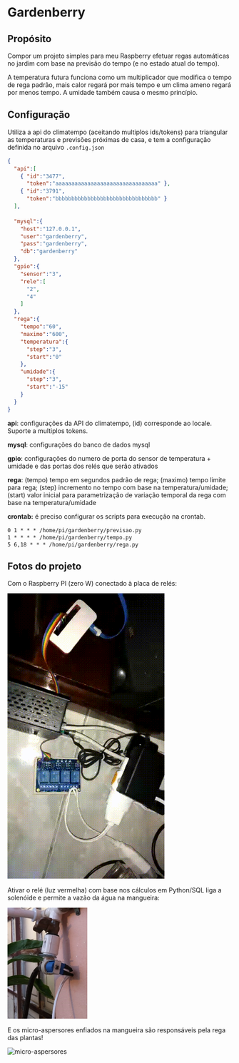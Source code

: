 # Gardenberry

## Propósito

Compor um projeto simples para meu Raspberry efetuar regas automáticas no jardim com base na previsão do tempo (e no estado atual do tempo).

A temperatura futura funciona como um multiplicador que modifica o tempo de rega padrão, mais calor regará por mais tempo e um clima ameno regará por menos tempo. A umidade também causa o mesmo princípio.

## Configuração

Utiliza a api do climatempo (aceitando multiplos ids/tokens) para triangular as temperaturas e previsões próximas de casa, e tem a configuração definida no arquivo `.config.json`
```json
{
  "api":[
    { "id":"3477",
      "token":"aaaaaaaaaaaaaaaaaaaaaaaaaaaaaaaa" },
    { "id":"3791",
      "token":"bbbbbbbbbbbbbbbbbbbbbbbbbbbbbbbb" }
  ],

  "mysql":{
    "host":"127.0.0.1",
    "user":"gardenberry",
    "pass":"gardenberry",
    "db":"gardenberry"
  },
  "gpio":{
    "sensor":"3",
    "rele":[
      "2",
      "4"
    ]
  },
  "rega":{
    "tempo":"60",
    "maximo":"600",
    "temperatura":{
      "step":"3",
      "start":"0"
    },
    "umidade":{
      "step":"3",
      "start":"-15"
    }
  }
}
```

**api**: configurações da API do climatempo, (id) corresponde ao locale. Suporte a multiplos tokens.

**mysql**: configurações do banco de dados mysql

**gpio**: configurações do numero de porta do sensor de temperatura + umidade e das portas dos relés que serão ativados

**rega**: (tempo) tempo em segundos padrão de rega; (maximo) tempo limite para rega; (step) incremento no tempo com base na temperatura/umidade; (start) valor inicial para parametrização de variação temporal da rega com base na temperatura/umidade

**crontab:** é preciso configurar os scripts para execução na crontab.
```
0 1 * * * /home/pi/gardenberry/previsao.py
1 * * * * /home/pi/gardenberry/tempo.py
5 6,18 * * * /home/pi/gardenberry/rega.py
```

## Fotos do projeto

Com o Raspberry PI (zero W) conectado à placa de relés:

![Rasbperry PI](https://github.com/eduardoaraujo9/gardenberry/raw/master/gardenberry.gif)

Ativar o relé (luz vermelha) com base nos cálculos em Python/SQL liga a solenóide e permite a vazão da água na mangueira:

![Solenoide](https://github.com/eduardoaraujo9/gardenberry/raw/master/solenoide.PNG)

E os micro-aspersores enfiados na mangueira são responsáveis pela rega das plantas!

![micro-aspersores](https://github.com/eduardoaraujo9/gardenberry/raw/master/rega.gif)
